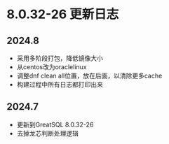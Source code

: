 # 8.0.32-26 更新日志

## 2024.8
* 采用多阶段打包，降低镜像大小
* 从centos改为oraclelinux
* 调整dnf clean all位置，放在后面，以清除更多cache
* 构建过程中所有日志都打印出来

## 2024.7
* 更新到GreatSQL 8.0.32-26
* 去掉龙芯判断处理逻辑

[8.0.32-26]: https://gitee.com/GreatSQL/GreatSQL-Docker/tree/greatsql-8.0.32-26/GreatSQL-Build

